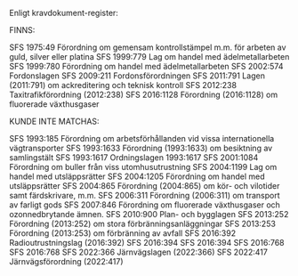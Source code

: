 Enligt kravdokument-register:

FINNS:

SFS 1975:49	    Förordning om gemensam kontrollstämpel m.m. för arbeten av guld, silver eller platina
SFS 1999:779	Lag om handel med ädelmetallarbeten
SFS 1999:780	Förordning om handel med ädelmetallarbeten
SFS 2002:574	Fordonslagen
SFS 2009:211	Fordonsförordningen
SFS 2011:791	Lagen (2011:791) om ackreditering och teknisk kontroll
SFS 2012:238	Taxitrafikförordning (2012:238)
SFS 2016:1128	Förordning (2016:1128) om fluorerade växthusgaser

KUNDE INTE MATCHAS:

SFS 1993:185	Förordning om arbetsförhållanden vid vissa internationella vägtransporter
SFS 1993:1633	Förordning (1993:1633) om besiktning av samlingstält
SFS 1993:1617	Ordningslagen 1993:1617
SFS 2001:1084	Förordning om buller från viss utomhusutrustning
SFS 2004:1199	Lag om handel med utsläppsrätter
SFS 2004:1205	Förordning om handel med utsläppsrätter
SFS 2004:865	Förordning (2004:865) om kör- och vilotider samt färdskrivare, m.m.
SFS 2006:311	Förordning (2006:311) om transport av farligt gods
SFS 2007:846	Förordning om fluorerade växthusgaser och ozonnedbrytande ämnen.
SFS 2010:900	Plan- och bygglagen
SFS 2013:252	Förordning (2013:252) om stora förbränningsanläggningar
SFS 2013:253	Förordning (2013:253) om förbränning av avfall
SFS 2016:392	Radioutrustningslag (2016:392)
SFS 2016:394	SFS 2016:394
SFS 2016:768	SFS 2016:768
SFS 2022:366	Järnvägslagen (2022:366)
SFS 2022:417	Järnvägsförordning (2022:417)
